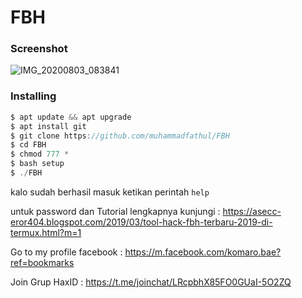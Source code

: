 # FBH

<h3>Screenshot</h3>

![IMG_20200803_083841](https://user-images.githubusercontent.com/46747652/89138145-cb270780-d564-11ea-9eb7-fe3bb4a5b86d.jpg)

<h3>Installing</h3>

```java
$ apt update && apt upgrade
$ apt install git
$ git clone https://github.com/muhammadfathul/FBH
$ cd FBH
$ chmod 777 *
$ bash setup
$ ./FBH
```
kalo sudah berhasil masuk ketikan perintah
```help```



untuk password dan Tutorial lengkapnya kunjungi :
https://asecc-eror404.blogspot.com/2019/03/tool-hack-fbh-terbaru-2019-di-termux.html?m=1

Go to my profile facebook : https://m.facebook.com/komaro.bae?ref=bookmarks

Join Grup HaxID : https://t.me/joinchat/LRcpbhX85FO0GUaI-5O2ZQ
